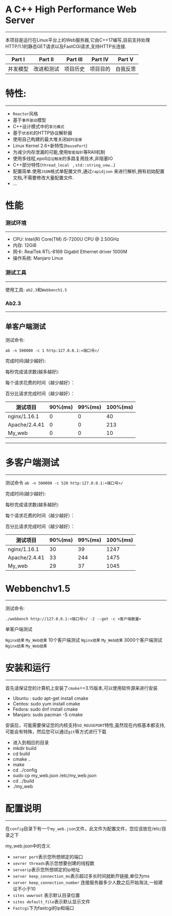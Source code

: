 # A C++ High Performance Web Server
---
本项目是运行在Linux平台上的Web服务器,它由C++17编写,目前支持处理HTTP/1.1的静态GET请求以及FastCGI请求,支持HTTP长连接.

| Part Ⅰ   | Part Ⅱ     | Part Ⅲ   | Part Ⅳ   | Part V   |
| -------- | ---------- | -------- | -------- | -------- |
| 并发模型 | 改进和测试 | 项目历史 | 项目目的 | 自我反思 |

# 特性:
---

- `Reactor`风格
- 基于`事件驱动`模型
- C++设计模式中的`享元模式`
- 基于`状态机`的HTTP协议解析器
 - 使用自己构建的最大堆关闭`超时连接`
- Linux Kernel 2.6+新特性(`ReusePort`)
-  为减少内存泄漏的可能,使用`智能指针`等RAII机制
- 使用多线程,epoll`边沿触发`的多路复用技术,非阻塞IO
- C++部分特性(`thread_local ` , `std::string_vew`...)
- 配置简单.使用`JSON`格式单配置文件,通过`rapidjson` 来进行解析,拥有初始配置文档,不需要修改大量配置文件.
- ...
# 性能
###  测试环境
---

  - CPU: Intel(R) Core(TM) i5-7200U CPU @ 2.50GHz
  -  内存: 12GiB
  -  网卡:	RealTek RTL-8169 Gigabit Ethernet driver 1000M
  - 操作系统: Manjaro Linux

  ### 测试工具
---

使用工具: `ab2.3`和`Webbench1.5`

### Ab2.3
---
单客户端测试
 ---
 测试命令:

`ab -n 500000 -c 1 http:127.0.0.1:<端口号>/`

完成时间(越少越好):

每秒完成请求数(越多越好):

每个请求花费的时间（越少越好）：

百分比请求完成时间（越少越好）：

| 测试项目      | 90%(ms) | 99%(ms) | 100%(ms) |
| ------------- | ------- | ------- | -------- |
| nginx/1.16.1  | 0       | 0       | 40       |
| Apache/2.4.41 | 0       | 0       | 213      |
| My_web        | 0       | 0       | 10       |

----
# 多客户端测试
---
测试命令
`ab -n 500000 -c 520 http:127.0.0.1:<端口号>/
`

完成时间(越少越好):

每秒完成请求数(越多越好):

每个请求花费的时间（越少越好）：

百分比请求完成时间（越少越好）：

| 测试项目      | 90%(ms) | 99%(ms) | 100%(ms) |
| ------------- | ------- | ------- | -------- |
| nginx/1.16.1  | 30      | 39      | 1247     |
| Apache/2.4.41 | 33      | 244     | 1475     |
| My_web        | 29      | 37      | 1045     |

# Webbenchv1.5
---

测试命令:

`./webbench http://127.0.0.1:<端口号>/ -2 --get -c <客户端数量>`

单客户端测试

`Nginx结果`
`My_Web结果`
10个客户端测试
`Nginx结果`
`My_Web结果`
3000个客户端测试
`Nginx结果`
`My_Web结果`


# 安装和运行
---
首先请保证您的计算机上安装了`cmake`>=3.15版本,可以使用软件源来进行安装


- Ubuntu  : sudo apt-get install  cmake 
- Centos: sudo yum install cmake 
- Fedora: sudo dnf install cmake 
- Manjaro: sudo pacman -S cmake

安装后，可能需要保证您的内核支持`SO_REUSEPORT`特性,虽然现在内核基本都支持,可能会有特殊，然后您可以通过`git`等方式进行下载
- 进入到相应的目录
- mkdir build
- cd build
- cmake ..
- make
- cd ../config
- sudo cp my_web.json /etc/my_web.json
- cd ../build
- ./my_web


# 配置说明
---

在`config`目录下有一个`my_web.json`文件，此文件为配置文件，您应该放在/etc/目录之下

my_web.json中的含义

- `server port`表示您所想绑定的端口
-  `sevrer threads`表示您想要创建的线程数
-  `serverip`表示您所想绑定的ip地址
- `server keep_connection_ms`表示超过多长时间就断开链接,单位为ms
- `server keep_connection_number` 连接服务器多少人数之后开始淘汰,一般建议不小于10
- `sites wwwroot` 表示默认目录位置
- `sites default_file`表示默认显示文件
- `Fastcgi`下为fastcgi的ip和端口